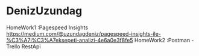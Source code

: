# DenizUzundag  

HomeWork1 :Pagespeed Insights  https://medium.com/@uzundagdeniz/pagespeed-insights-ile-%C3%A7i%C3%A7eksepeti-analizi-4e6a0e3f8fe5
HomeWork2 :Postman -Trello RestApi